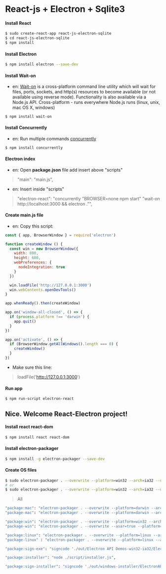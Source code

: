 # React-js + Electron + Sqlite3

#### Install React
```bash
$ sudo create-react-app react-js-electron-sqlite
$ cd react-js-electron-sqlite
$ npm install
```

#### Install Electron
```bash
$ npm install electron --save-dev
```

#### Install Wait-on
* en: [Wait-on](https://www.npmjs.com/package/wait-on) is a cross-platform command line utility which will wait for files, ports, sockets, and http(s) resources to become available (or not available using reverse mode). Functionality is also available via a Node.js API. Cross-platform - runs everywhere Node.js runs (linux, unix, mac OS X, windows)
```node
$ npm install wait-on
```

#### Install Concurrently
* en: Run multiple commands [concurrently](https://www.npmjs.com/package/concurrently)
```bash
$ npm install concurrently
```

#### Electron index 
* en: Open **package.json** file add insert above "scripts"
> "main": "main.js",
* en: Insert inside "scripts" 
> "electron-react": "concurrently \"BROWSER=none npm start\" \"wait-on http://localhost:3000 && electron .\"",

#### Create main.js file
* en: Copy this script: 
```js
const { app, BrowserWindow } = require('electron')

function createWindow () {
  const win = new BrowserWindow({
    width: 800,
    height: 600,
    webPreferences: {
      nodeIntegration: true
    }
  })

  win.loadFile('http://127.0.0.1:3000')
  win.webContents.openDevTools()
}

app.whenReady().then(createWindow)

app.on('window-all-closed', () => {
  if (process.platform !== 'darwin') {
    app.quit()
  }
})

app.on('activate', () => {
  if (BrowserWindow.getAllWindows().length === 0) {
    createWindow()
  }
})
```
* Make sure this line: 
> loadFile('http://127.0.0.1:3000')

#### Run app
```bash
$ npm run-script electron-react
```
## Nice. Welcome React-Electron project!

#### Install react react-dom
```bash
$ npm install react react-dom
```
#### Install electron-packager
```bash
$ npm install -g electron-packager --save-dev
```
#### Create OS files
```bash
$ sudo electron-packager . --overwrite --platform=win32 --arch=ia32 --out=out
# or
$ sudo electron-packager . --overwrite --platform=win32 --arch=ia32 --out=out --icon=assets/app-icon/win/app.ico

```
> All 
```bash
"package:mac": "electron-packager . --overwrite --platform=darwin --arch=x64 --out=out --icon=assets/app-icon/mac/app.icns --osx-sign.identity='Developer ID Application: GitHub' --extend-info=assets/mac/info.plist",
"package-mac": "electron-packager . --overwrite --platform=darwin --arch=x64 --icon=assets/icons/mac/icon.icns --prune=true --out=release-builds",

"package:win": "electron-packager . --overwrite --platform=win32 --arch=ia32 --out=out --icon=assets/app-icon/win/app.ico",
"package-win": "electron-packager . --overwrite --asar=true --platform=win32 --arch=ia32 --icon=assets/icons/win/icon.ico --prune=true --out=release-builds --version-string.CompanyName=CE --version-string.FileDescription=CE --version-string.ProductName=\"Electron Tutorial App\"",

"package:linux": "electron-packager . --overwrite --platform=linux --arch=x64 --out=out",
"package-linux" : "electron-packager . --overwrite --platform=linux --arch=x64 --icon=assets/icons/png/1024x1024.png --prune=true --out=release-builds"

"package:sign-exe": "signcode './out/Electron API Demos-win32-ia32/Electron API Demos.exe' --cert ~/electron-api-demos.p12 --prompt --name 'Electron API Demos' --url 'http://electron.atom.io'",

"package:installer": "node ./script/installer.js",

"package:sign-installer": "signcode './out/windows-installer/ElectronAPIDemosSetup.exe' --cert ~/electron-api-demos.p12 --prompt --name 'Electron API Demos' --url 'http://electron.atom.io'",




```
####
```bash
```
####
```bash
```
####
```bash
```
####
```bash
```
####
```bash
```















<!-- 
React + Electron
https://www.youtube.com/watch?v=2_fROfS8FPE
--
